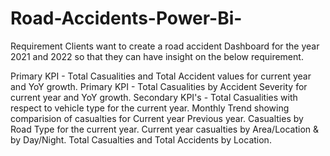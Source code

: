 # Road-Accidents-Power-Bi-
Requirement 
Clients want to create a road accident Dashboard for the year 2021 and 2022 so that they can have insight on 
the below requirement.

Primary KPI - Total Casualities and Total Accident values for current year and YoY growth.
Primary KPI - Total Casualities by Accident Severity for current year and YoY growth.
Secondary KPI's - Total Casualities with respect to vehicle type for the current year.
Monthly Trend showing comparision of casualties for Current year Previous year.
Casualties by Road Type for the current year.
Current year casualties by Area/Location & by Day/Night.
Total Casualties and Total Accidents by Location.
